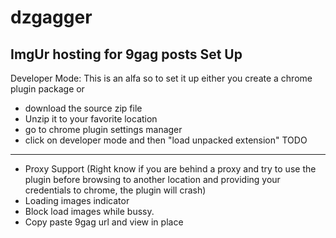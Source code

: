 dzgagger
========

ImgUr hosting for 9gag posts
Set Up
-------------------------
Developer Mode:
This is an alfa so to set it up either you create a chrome plugin package or
* download the source zip file
* Unzip it to your favorite location
* go to chrome plugin settings manager
* click on developer mode and then "load unpacked extension"
TODO
-------------------------
* Proxy Support (Right know if you are behind a proxy and try to use the plugin before browsing to another location and providing your credentials to chrome, the plugin will crash)
* Loading images indicator 
* Block load images while bussy.
* Copy paste 9gag url and view in place 
